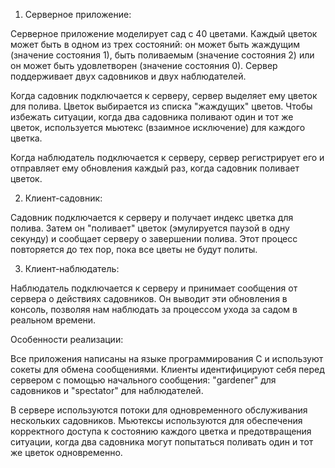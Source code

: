 1. Серверное приложение:

Серверное приложение моделирует сад с 40 цветами. Каждый цветок может быть в одном из трех состояний: он может быть жаждущим (значение состояния 1), быть поливаемым (значение состояния 2) или он может быть удовлетворен (значение состояния 0). Сервер поддерживает двух садовников и двух наблюдателей.

Когда садовник подключается к серверу, сервер выделяет ему цветок для полива. Цветок выбирается из списка "жаждущих" цветов. Чтобы избежать ситуации, когда два садовника поливают один и тот же цветок, используется мьютекс (взаимное исключение) для каждого цветка.

Когда наблюдатель подключается к серверу, сервер регистрирует его и отправляет ему обновления каждый раз, когда садовник поливает цветок.

2. Клиент-садовник:

Садовник подключается к серверу и получает индекс цветка для полива. Затем он "поливает" цветок (эмулируется паузой в одну секунду) и сообщает серверу о завершении полива. Этот процесс повторяется до тех пор, пока все цветы не будут политы.

3. Клиент-наблюдатель:

Наблюдатель подключается к серверу и принимает сообщения от сервера о действиях садовников. Он выводит эти обновления в консоль, позволяя нам наблюдать за процессом ухода за садом в реальном времени.

Особенности реализации:

Все приложения написаны на языке программирования C и используют сокеты для обмена сообщениями. Клиенты идентифицируют себя перед сервером с помощью начального сообщения: "gardener" для садовников и "spectator" для наблюдателей.

В сервере используются потоки для одновременного обслуживания нескольких садовников. Мьютексы используются для обеспечения корректного доступа к состоянию каждого цветка и предотвращения ситуации, когда два садовника могут попытаться поливать один и тот же цветок одновременно.
